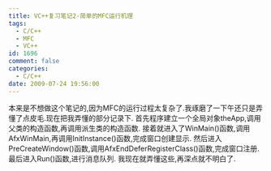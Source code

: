 ```yaml
---
title: VC++复习笔记2-简单的MFC运行机理
tags:
  - C/C++
  - MFC
  - VC++
id: 1696
comment: false
categories:
  - C/C++
date: 2009-07-24 19:56:00
---
```


本来是不想做这个笔记的,因为MFC的运行过程太复杂了.我琢磨了一下午还只是弄懂了点皮毛.现在把我弄懂的部分记录下.
首先程序建立一个全局对象theApp,调用父类的构造函数,再调用派生类的构造函数.
接着就进入了WinMain()函数,调用AfxWinMain,再调用InitInstance()函数,完成窗口创建显示.
然后进入PreCreateWindow()函数,调用AfxEndDeferRegisterClass()函数,完成窗口注册.
最后进入Run()函数,进行消息队列.
我现在就弄懂这些,再深点就不明白了.